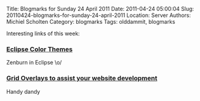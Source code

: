 Title: Blogmarks for Sunday 24 April 2011
Date: 2011-04-24 05:00:04
Slug: 20110424-blogmarks-for-sunday-24-april-2011
Location: Server
Authors: Michiel Scholten
Category: blogmarks
Tags: olddammit, blogmarks

<p>Interesting links of this week:</p>
<h3><a href="http://www.eclipsecolorthemes.org/">Eclipse Color Themes</a></h3>
<p>Zenburn in Eclipse \o/</p>
<h3><a href="http://www.thefloatingfrog.co.uk/tools/grid-overlays-to-assist-your-website-development/">Grid Overlays to assist your website development</a></h3>
<p>Handy dandy</p>
